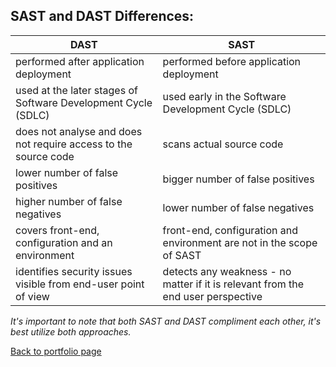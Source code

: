 ## SAST and DAST Differences:

| DAST | SAST         |
|-----------------------------------------------|----------------------------|
|performed after application deployment | performed before application deployment|
|used at the later stages of Software Development Cycle (SDLC) |used early in the Software Development Cycle (SDLC)|
|does not analyse and does not require access to the source code |scans actual source code|
|lower number of false positives |bigger number of false positives|
|higher number of false negatives |lower number of false negatives|
|covers front-end, configuration and an environment |front-end, configuration and environment are not in the scope of SAST|
|identifies security issues visible from end-user point of view |detects any weakness - no matter if it is relevant from the end user perspective|


*It's important to note that both SAST and DAST compliment each other, it's best utilize both approaches.*

<a href="https://github.com/andrzej-kotynski/andrzej-kotynski/blob/main/README.md">Back to portfolio page</a>
